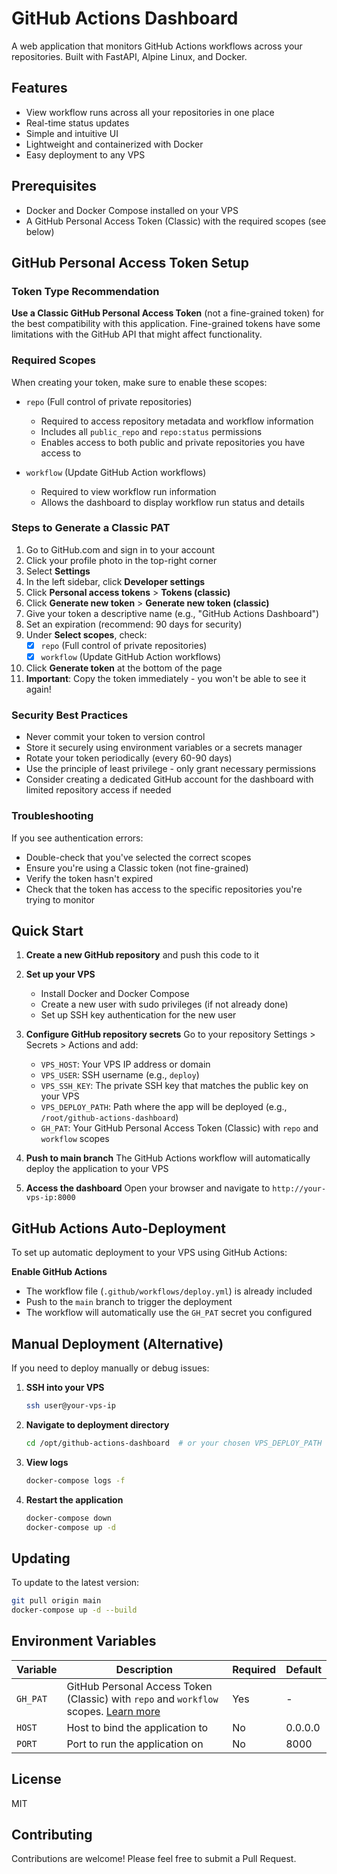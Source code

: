 # GitHub Actions Dashboard

A web application that monitors GitHub Actions workflows across your repositories. Built with FastAPI, Alpine Linux, and Docker.

## Features

- View workflow runs across all your repositories in one place
- Real-time status updates
- Simple and intuitive UI
- Lightweight and containerized with Docker
- Easy deployment to any VPS

## Prerequisites

- Docker and Docker Compose installed on your VPS
- A GitHub Personal Access Token (Classic) with the required scopes (see below)

## GitHub Personal Access Token Setup

### Token Type Recommendation

**Use a Classic GitHub Personal Access Token** (not a fine-grained token) for the best compatibility with this application. Fine-grained tokens have some limitations with the GitHub API that might affect functionality.

### Required Scopes

When creating your token, make sure to enable these scopes:

- `repo` (Full control of private repositories)
  - Required to access repository metadata and workflow information
  - Includes all `public_repo` and `repo:status` permissions
  - Enables access to both public and private repositories you have access to

- `workflow` (Update GitHub Action workflows)
  - Required to view workflow run information
  - Allows the dashboard to display workflow run status and details

### Steps to Generate a Classic PAT

1. Go to GitHub.com and sign in to your account
2. Click your profile photo in the top-right corner
3. Select **Settings**
4. In the left sidebar, click **Developer settings**
5. Click **Personal access tokens** > **Tokens (classic)**
6. Click **Generate new token** > **Generate new token (classic)**
7. Give your token a descriptive name (e.g., "GitHub Actions Dashboard")
8. Set an expiration (recommend: 90 days for security)
9. Under **Select scopes**, check:
   - [x] `repo` (Full control of private repositories)
   - [x] `workflow` (Update GitHub Action workflows)
10. Click **Generate token** at the bottom of the page
11. **Important**: Copy the token immediately - you won't be able to see it again!

### Security Best Practices

- Never commit your token to version control
- Store it securely using environment variables or a secrets manager
- Rotate your token periodically (every 60-90 days)
- Use the principle of least privilege - only grant necessary permissions
- Consider creating a dedicated GitHub account for the dashboard with limited repository access if needed

### Troubleshooting

If you see authentication errors:
- Double-check that you've selected the correct scopes
- Ensure you're using a Classic token (not fine-grained)
- Verify the token hasn't expired
- Check that the token has access to the specific repositories you're trying to monitor

## Quick Start

1. **Create a new GitHub repository** and push this code to it

2. **Set up your VPS**
   - Install Docker and Docker Compose
   - Create a new user with sudo privileges (if not already done)
   - Set up SSH key authentication for the new user

3. **Configure GitHub repository secrets**
   Go to your repository Settings > Secrets > Actions and add:
   - `VPS_HOST`: Your VPS IP address or domain
   - `VPS_USER`: SSH username (e.g., `deploy`)
   - `VPS_SSH_KEY`: The private SSH key that matches the public key on your VPS
   - `VPS_DEPLOY_PATH`: Path where the app will be deployed (e.g., `/root/github-actions-dashboard`)
   - `GH_PAT`: Your GitHub Personal Access Token (Classic) with `repo` and `workflow` scopes

4. **Push to main branch**
   The GitHub Actions workflow will automatically deploy the application to your VPS

5. **Access the dashboard**
   Open your browser and navigate to `http://your-vps-ip:8000`

## GitHub Actions Auto-Deployment

To set up automatic deployment to your VPS using GitHub Actions:

**Enable GitHub Actions**
   - The workflow file (`.github/workflows/deploy.yml`) is already included
   - Push to the `main` branch to trigger the deployment
   - The workflow will automatically use the `GH_PAT` secret you configured

## Manual Deployment (Alternative)

If you need to deploy manually or debug issues:

1. **SSH into your VPS**
   ```bash
   ssh user@your-vps-ip
   ```

2. **Navigate to deployment directory**
   ```bash
   cd /opt/github-actions-dashboard  # or your chosen VPS_DEPLOY_PATH
   ```

3. **View logs**
   ```bash
   docker-compose logs -f
   ```

4. **Restart the application**
   ```bash
   docker-compose down
   docker-compose up -d
   ```

## Updating

To update to the latest version:

```bash
git pull origin main
docker-compose up -d --build
```

## Environment Variables

| Variable | Description | Required | Default |
|----------|-------------|----------|---------|
| `GH_PAT` | GitHub Personal Access Token (Classic) with `repo` and `workflow` scopes. [Learn more](#github-personal-access-token-setup) | Yes | - |
| `HOST` | Host to bind the application to | No | 0.0.0.0 |
| `PORT` | Port to run the application on | No | 8000 |

## License

MIT

## Contributing

Contributions are welcome! Please feel free to submit a Pull Request.
